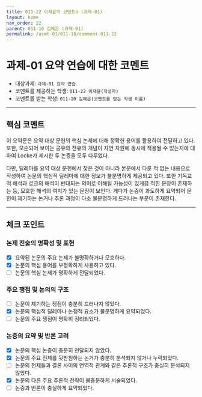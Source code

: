 ```yaml
---
title: 011-22 이재윤의 코멘트b (과제-01) 
layout: home
nav_order: 22
parent: 011-10 김예은 (과제-01)
permalink: /asmt-01/011-10/comment-011-22
---
```


# 과제-01 요약 연습에 대한 코멘트

- 대상과제: `과제-01 요약 연습`
- 코멘트를 제공하는 학생: `011-22 이재윤(작성자)` 
- 코멘트를 받는 학생: `011-10 김예은(코멘트를 받는 학생 이름)` 

---

## 핵심 코멘트

이 요약문은 요약 대상 문헌의 핵심 논제에 대해 정확한 용어를 활용하여 전달하고 있다. 또한, 모순되어 보이는 공유와 전유의 개념이 자연 자원에 동시에 적용될 수 있는지에 대하여 Locke가 제시한 두 논증을 모두 다루었다.

다만, 딜레마를 요약 대상 문헌에서 찾은 것이 아니라 본문에서 다룬 적 없는 내용으로 작성하여 논문의 핵심적 딜레마에 대한 정보가 불분명하게 제공되고 있다. 또한 기독교적 해석과 로크의 해석이 반대되는 의미로 이해될 가능성이 있게끔 적힌 문장이 존재하는 등, 모호한 해석의 여지가 있는 문장이 보인다. 게다가 논증이 과도하게 요약되어 문헌이 제기하는 논거나 추론 과정이 다소 불분명하게 드러나는 부분이 존재한다. 

---

## 체크 포인트

### 논제 진술의 명확성 및 표현  
- [x] 요약된 논문의 주요 논제가 불명확하거나 모호하다.  
- [x] 논문의 핵심 용어를 부정확하게 사용하고 있다.  
- [ ] 논문의 핵심 논제가 명확하게 전달되었다.  

### 주요 쟁점 및 논의의 구조  
- [ ] 논문이 제기하는 쟁점이 충분히 드러나지 않았다.  
- [x] 논문의 핵심적 딜레마나 논쟁적 요소가 불분명하게 요약되었다.  
- [ ] 논문의 주요 쟁점이 명확히 정리되었다.  

### 논증의 요약 및 반론 고려  
- [x] 논문의 핵심 논증이 충분히 전달되지 않았다.  
- [x] 논문의 주요 전제를 뒷받침하는 논거가 충분히 분석되지 않거나 누락되었다.  
- [ ] 논문의 전제들과 결론 사이의 연역적 관계와 같은 추론적 구조가 충실히 분석되지 않았다.  
- [x] 논문의 다른 주요 추론적 전략이 불충분하게 서술되었다.
- [ ] 논증과 반론이 충실하게 요약되었다. 